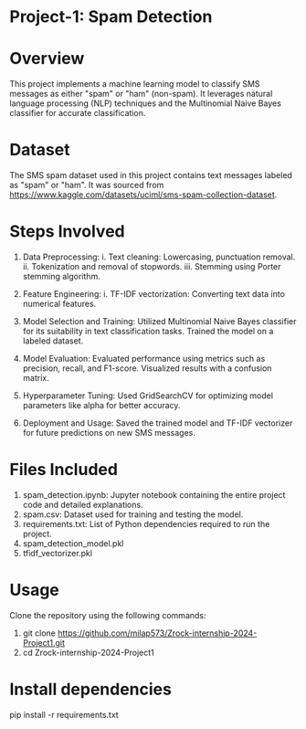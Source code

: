 # Project-1: Spam Detection

# Overview
This project implements a machine learning model to classify SMS messages as either "spam" or "ham" (non-spam). It leverages natural language processing (NLP) techniques and the Multinomial Naive Bayes classifier for accurate classification.

# Dataset
The SMS spam dataset used in this project contains text messages labeled as "spam" or "ham". It was sourced from https://www.kaggle.com/datasets/uciml/sms-spam-collection-dataset.

# Steps Involved
1. Data Preprocessing:
   i. Text cleaning: Lowercasing, punctuation removal.
   ii. Tokenization and removal of stopwords.
   iii. Stemming using Porter stemming algorithm.

2. Feature Engineering:
   i. TF-IDF vectorization: Converting text data into numerical features.

3. Model Selection and Training:
Utilized Multinomial Naive Bayes classifier for its suitability in text classification tasks.
Trained the model on a labeled dataset.

4. Model Evaluation:
Evaluated performance using metrics such as precision, recall, and F1-score.
Visualized results with a confusion matrix.

5. Hyperparameter Tuning:
Used GridSearchCV for optimizing model parameters like alpha for better accuracy.

6. Deployment and Usage:
Saved the trained model and TF-IDF vectorizer for future predictions on new SMS messages.

# Files Included
1. spam_detection.ipynb: Jupyter notebook containing the entire project code and detailed explanations.
2. spam.csv: Dataset used for training and testing the model.
3. requirements.txt: List of Python dependencies required to run the project.
4. spam_detection_model.pkl
5. tfidf_vectorizer.pkl

# Usage
Clone the repository using the following commands: 
1. git clone https://github.com/milap573/Zrock-internship-2024-Project1.git
2. cd Zrock-internship-2024-Project1

# Install dependencies
pip install -r requirements.txt
